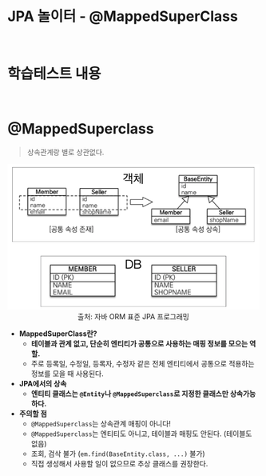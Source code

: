 # JPA 놀이터 - @MappedSuperClass

<br>

# 학습테스트 내용

<br>

# @MappedSuperclass
> 상속관계랑 별로 상관없다.

<p align="center"><img src="./image/MappedSuperclass.png"><br>출처: 자바 ORM 표준 JPA 프로그래밍</p>

* **MappedSuperClass란?**
  * **테이블과 관계 없고, 단순히 엔티티가 공통으로 사용하는 매핑 정보를 모으는 역할.**
  * 주로 등록일, 수정일, 등록자, 수정자 같은 전체 엔티티에서 공통으로 적용하는 정보를 모을 때 사용된다.
* **JPA에서의 상속**
  * **엔티티 클래스는 `@Entity`나 `@MappedSuperclass`로 지정한 클래스만 상속가능하다.**
* **주의할 점**
  * `@MappedSuperclass`는 상속관계 매핑이 아니다!
  * `@MappedSuperclass`는 엔티티도 아니고, 테이블과 매핑도 안된다. (테이블도 없음)
  * 조회, 검삭 불가 (`em.find(BaseEntity.class, ...)` 불가)
  * 직접 생성해서 사용할 일이 없으므로 추상 클래스를 권장한다.
  
